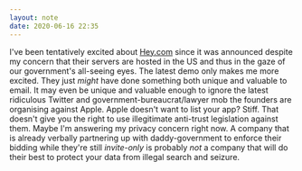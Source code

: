 ```yaml
---
layout: note
date: 2020-06-16 22:35
---
```


I've been tentatively excited about [Hey.com](https://hey.com) since it was announced despite my concern that their servers are hosted in the US and thus in the gaze of our government's all-seeing eyes.
The latest demo only makes me more excited. They just *might* have done something both unique and valuable to email. It may even be unique and valuable enough to ignore the 
latest ridiculous Twitter and government-bureaucrat/lawyer mob the founders are organising against Apple. Apple doesn't want to list your app? Stiff. That doesn't give you the right to use illegitimate anti-trust legislation against them.
Maybe I'm answering my privacy concern right now. A company that is already verbally partnering up with daddy-government to enforce their bidding while they're still *invite-only* is 
probably *not* a company that will do their best to protect your data from illegal search and seizure.



